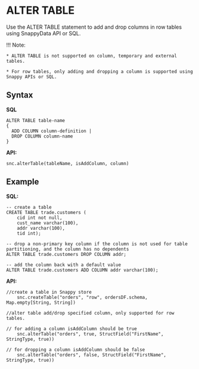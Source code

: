 # ALTER TABLE

Use the ALTER TABLE statement to add and drop columns in row tables using SnappyData API or SQL.

!!! Note: 

	* ALTER TABLE is not supported on column, temporary and external tables.

	* For row tables, only adding and dropping a column is supported using Snappy APIs or SQL.

## Syntax

**SQL**
```no-highlight
ALTER TABLE table-name
{
  ADD COLUMN column-definition |
  DROP COLUMN column-name
}
```

**API:**
```no-highlight
snc.alterTable(tableName, isAddColumn, column)
```

## Example

**SQL:**

```no-highlight
-- create a table
CREATE TABLE trade.customers (
    cid int not null,
    cust_name varchar(100),
    addr varchar(100),
    tid int);

-- drop a non-primary key column if the column is not used for table partitioning, and the column has no dependents
ALTER TABLE trade.customers DROP COLUMN addr;

-- add the column back with a default value
ALTER TABLE trade.customers ADD COLUMN addr varchar(100);
```

**API:**

```no-highlight
//create a table in Snappy store
	snc.createTable("orders", "row", ordersDF.schema, Map.empty[String, String])

//alter table add/drop specified column, only supported for row tables.

// for adding a column isAddColumn should be true
	snc.alterTable("orders", true, StructField("FirstName", StringType, true))

// for dropping a column isAddColumn should be false
	snc.alterTable("orders", false, StructField("FirstName", StringType, true))
```